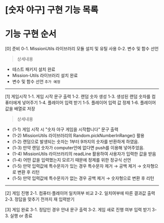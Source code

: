 # [숫자 야구] 구현 기능 목록

# 기능 구현 순서

[0] 준비
0-1. MissionUtils 라이브러리 모듈 설치 및 유틸 사용
0-2. 변수 및 함수 선언

> 상세내용

- 테스트 패키지 설치 완료
- Mission-Utils 라이브러리 설치 완료
- 변수 및 함수 선언 `추가 예정`

---

[1] 게임시작
1-1. 게임 시작 문구 출력
1-2. 랜덤 숫자 생성
1-3. 생성된 랜덤 숫자를 컴퓨터에게 넣어주기
1-4. 플레이어 입력 받기
1-5. 플레이어 입력 값 정제
1-6. 플레이어 값을 배열로 저장

> 상세내용

- (1-1) 게임 시작 시 "숫자 야구 게임을 시작합니다" 문구 출력
- (1-2) MissionUtils 라이브러리의 Random.pickNumberInRange() 활용
- (1-2) 랜덤으로 발생되는 숫자는 1부터 9까지의 숫자를 반환하게 하였음.
- (1-3) 만약 랜덤 숫자가 computer안에 없다면 push를 이용해 넣어주었음.
- (1-4) MissionUtils 라이브러리의 readLine 활용하여 사용자가 입력한 값을 받음
- (1-4) 어떤 값을 입력했는지 모르기 때문에 정제를 위한 정규식 선언
- (1-5) 만약 입력값에 특수문자가 있는 경우 특수문자 제거 → 공백 제거 → 숫자형으로 변환 후 리턴
- (1-5) 만약 입력값에 특수문자가 없는 경우 공백 제거 → 숫자형으로 변환 후 리턴

---

[2] 게임 진행
2-1. 컴퓨터·플레이어 일치여부 비교
2-2. 일치여부에 따른 결과값 출력
2-3. 정답을 맞추기 전까지 재 입력받기

[3] 게임 완료
3-1. 정답인 경우 안내 문구 출력
3-2. 게임 새로 진행 여부 입력 받기
3-3. 실행 or 종료
